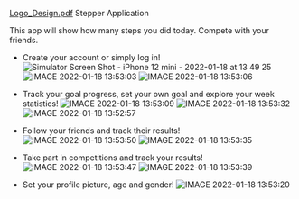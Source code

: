 [Logo_Design.pdf](https://github.com/ViollaM/ios_project_mail.ru/files/7888475/Logo_Design.pdf)
Stepper Application

This app will show how many steps you did today. Compete with your friends.

- Create your account or simply log in!
![Simulator Screen Shot - iPhone 12 mini - 2022-01-18 at 13 49 25](https://user-images.githubusercontent.com/84673954/149925522-d132a67c-ea8a-4b17-b02c-fb1ca3a47a02.png)
![IMAGE 2022-01-18 13:53:03](https://user-images.githubusercontent.com/84673954/149925543-ac3bbc32-20eb-445f-ae8d-9cd670db5fd1.jpg)
![IMAGE 2022-01-18 13:53:06](https://user-images.githubusercontent.com/84673954/149925547-e3744fb8-711e-44e7-9044-05bc1408f0d1.jpg)

- Track your goal progress, set your own goal and explore your week statistics!
![IMAGE 2022-01-18 13:53:09](https://user-images.githubusercontent.com/84673954/149926387-033a7311-97c7-4a19-9627-0d50344c6cc6.jpg)
![IMAGE 2022-01-18 13:53:32](https://user-images.githubusercontent.com/84673954/149926418-e46e1992-7731-400f-8ed4-006521ee612d.jpg)
![IMAGE 2022-01-18 13:52:57](https://user-images.githubusercontent.com/84673954/149926388-1d600900-e8a8-44c6-a9af-fb5c43a9779f.jpg)

- Follow your friends and track their results!
![IMAGE 2022-01-18 13:53:50](https://user-images.githubusercontent.com/84673954/149926508-1f5f1a7e-dac8-48dd-a908-d57bf8b042d2.jpg)
![IMAGE 2022-01-18 13:53:35](https://user-images.githubusercontent.com/84673954/149926532-12cc9e93-01ba-4b27-bbaa-881b1374a29e.jpg)

- Take part in competitions and track your results!
![IMAGE 2022-01-18 13:53:47](https://user-images.githubusercontent.com/84673954/149926762-0865e30b-e5f5-40b0-afa8-a1f4b41d0722.jpg)
![IMAGE 2022-01-18 13:53:39](https://user-images.githubusercontent.com/84673954/149926761-f23eb578-583f-4263-a90d-8fdeb346e839.jpg)

- Set your profile picture, age and gender!
![IMAGE 2022-01-18 13:53:20](https://user-images.githubusercontent.com/84673954/149926823-1cddb8cd-dbd6-411a-bda6-82fd178b3e5e.jpg)
